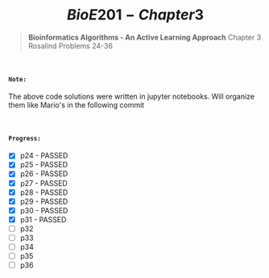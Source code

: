 # $$BioE 201 - Chapter3$$ 

> __Bioinformatics Algorithms - An Active Learning Approach__
 Chapter 3
 Rosalind Problems 24-36

<br>

#### ```Note:```

The above code solutions were written in jupyter notebooks. Will organize them like Mario's in the following commit

<br>

#### ```Progress:```
- [x] p24   -   PASSED
- [x] p25   -   PASSED
- [x] p26   -   PASSED
- [x] p27   -   PASSED
- [x] p28   -   PASSED
- [x] p29   -   PASSED
- [x] p30   -   PASSED
- [x] p31   -   PASSED
- [ ] p32
- [ ] p33
- [ ] p34
- [ ] p35
- [ ] p36